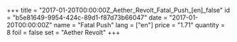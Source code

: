 +++
title = "2017-01-20T00:00:00Z_Aether_Revolt_Fatal_Push_[en]_false"
id = "b5e81649-9954-424c-89d1-f87d73b66047"
date = "2017-01-20T00:00:00Z"
name = "Fatal Push"
lang = ["en"]
price = "1.71"
quantity = 8
foil = false
set = "Aether Revolt"
+++
